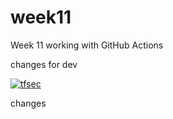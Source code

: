 # week11
Week 11 working with GitHub Actions


changes for dev

[![tfsec](https://github.com/ayush10-web/week11/actions/workflows/tfsec.yml/badge.svg?branch=prod)](https://github.com/ayush10-web/week11/actions/workflows/tfsec.yml)


changes
